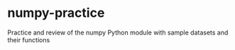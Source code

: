 # numpy-practice
Practice and review of the numpy Python module with sample datasets and their functions
